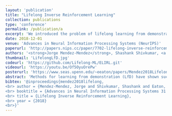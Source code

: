 ```yaml
---
layout: 'publication'
title: "Lifelong Inverse Reinforcement Learning"
collection: publications
type: 'conference'
permalink: /publication/a
excerpt: 'We introduced the problem of lifelong learning from demonstrations, and created an efficient lifelong inverse reinforcement learning (ELIRL) algorithm.'
date: 2018-12-01
venue: 'Advances in Neural Information Processing Systems (NeurIPS)'
paperurl: 'http://papers.nips.cc/paper/7702-lifelong-inverse-reinforcement-learning.pdf'
authors: '<strong>Jorge Mendez-Mendez</strong>, Shashank Shivkumar, <a href="https://seas.upenn.edu/~eeaton/">Eric Eaton</a>'
thumbnail: 'LifelongLfD.jpg'
codeurl: 'https://github.com/Lifelong-ML/ELIRL.git'
videourl: 'https://youtu.be/Of5OyuOrePw'
posterurl: 'https://www.seas.upenn.edu/~eeaton/papers/Mendez2018Lifelong-poster.pdf'
abstract: 'Methods for learning from demonstration (LfD) have shown success in acquiring behavior policies by imitating a user. However, even for a single task, LfD may require numerous demonstrations. For versatile agents that must learn many tasks via demonstration, this process would substantially burden the user if each task were learned in isolation. To address this challenge, we introduce the novel problem of lifelong learning from demonstration, which allows the agent to continually build upon knowledge learned from previously demonstrated tasks to accelerate the learning of new tasks, reducing the amount of demonstrations required. As one solution to this problem, we propose the first lifelong learning approach to inverse reinforcement learning, which learns consecutive tasks via demonstration, continually transferring knowledge between tasks to improve performance.'
bibtex: '@inproceedings{mendez2018lifelong,
<br> author = {Mendez-Mendez, Jorge and Shivkumar, Shashank and Eaton, Eric},
<br> booktitle = {Advances in Neural Information Processing Systems 31 (NeurIPS-18)},
<br> title = {Lifelong Inverse Reinforcement Learning},
<br> year = {2018}
<br>}'
---
```

